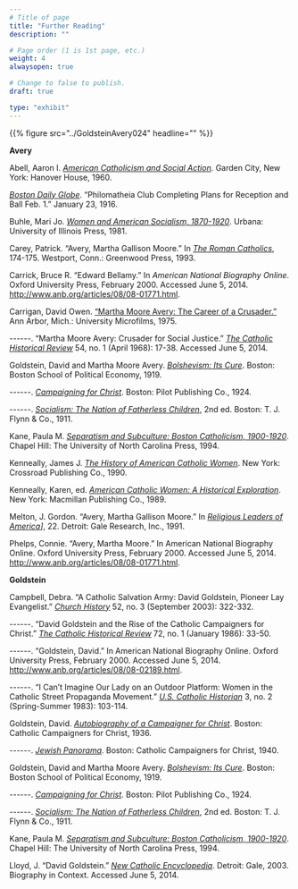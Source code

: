 ```yaml
---
# Title of page
title: "Further Reading"
description: ""

# Page order (1 is 1st page, etc.)
weight: 4
alwaysopen: true

# Change to false to publish.
draft: true

type: "exhibit"
---
```




{{% figure src="../GoldsteinAvery024" headline=""  %}}

__Avery__

Abell, Aaron I. *[American Catholicism and Social Action](https://bc-primo.hosted.exlibrisgroup.com/primo-explore/fulldisplay?docid=ALMA-BC21363277670001021&context=L&vid=bclib_new&search_scope=bcl&tab=bcl_only&lang=en_US)*. Garden City, New York: Hanover House, 1960.

*[Boston Daily Globe](https://bc-primo.hosted.exlibrisgroup.com/primo-explore/fulldisplay?docid=ALMA-BC51390475540001021&context=L&vid=bclib_new&search_scope=bcl&tab=bcl_only&lang=en_US)*. “Philomatheia Club Completing Plans for Reception and Ball Feb. 1.” January 23, 1916.

Buhle, Mari Jo. *[Women and American Socialism, 1870-1920](https://bc-primo.hosted.exlibrisgroup.com/primo-explore/fulldisplay?docid=ALMA-BC21333216150001021&context=L&vid=bclib_new&search_scope=bcl&tab=bcl_only&lang=en_US)*. Urbana: University of Illinois Press, 1981.

Carey, Patrick. “Avery, Martha Gallison Moore.” In *[The Roman Catholics](https://bc-primo.hosted.exlibrisgroup.com/primo-explore/fulldisplay?docid=ALMA-BC21384335460001021&context=L&vid=bclib_new&search_scope=bcl&tab=bcl_only&lang=en_US)*, 174-175. Westport, Conn.: Greenwood Press, 1993.

Carrick, Bruce R. “Edward Bellamy.” In *American National Biography Online*. Oxford University Press, February 2000. Accessed June 5, 2014. http://www.anb.org/articles/08/08-01771.html.

Carrigan, David Owen. [“Martha Moore Avery: The Career of a Crusader.”](https://bc-primo.hosted.exlibrisgroup.com/primo-explore/fulldisplay?docid=ALMA-BC21448496950001021&context=L&vid=bclib_new&search_scope=bcl&tab=bcl_only&lang=en_US) Ann Arbor, Mich.: University Microfilms, 1975.

------. “Martha Moore Avery: Crusader for Social Justice.” *[The Catholic Historical Review](https://bc-primo.hosted.exlibrisgroup.com/primo-explore/fulldisplay?docid=ALMA-BC51393567660001021&context=L&vid=bclib_new&search_scope=bcl&tab=bcl_only&lang=en_US)* 54, no. 1 (April 1968): 17-38. Accessed June 5, 2014.

Goldstein, David and Martha Moore Avery. *[Bolshevism: Its Cure](https://bc-primo.hosted.exlibrisgroup.com/primo-explore/fulldisplay?docid=ALMA-BC21371118680001021&context=L&vid=bclib_new&search_scope=bcl&tab=bcl_only&lang=en_US)*. Boston: Boston School of Political Economy, 1919.

------. *[Campaigning for Christ](https://bc-primo.hosted.exlibrisgroup.com/primo-explore/fulldisplay?docid=ALMA-BC21371119190001021&context=L&vid=bclib_new&search_scope=bcl&tab=bcl_only&lang=en_US0)*. Boston: Pilot Publishing Co., 1924.

------. *[Socialism: The Nation of Fatherless Children](https://bc-primo.hosted.exlibrisgroup.com/primo-explore/fulldisplay?docid=ALMA-BC21371117700001021&context=L&vid=bclib_new&search_scope=bcl&tab=bcl_only&lang=en_US)*, 2nd ed. Boston: T. J. Flynn & Co., 1911.

Kane, Paula M. *[Separatism and Subculture: Boston Catholicism, 1900-1920](https://bc-primo.hosted.exlibrisgroup.com/primo-explore/fulldisplay?docid=ALMA-BC21341495910001021&context=L&vid=bclib_new&search_scope=bcl&tab=bcl_only&lang=en_US)*. Chapel Hill: The University of North Carolina Press, 1994.

Kenneally, James J. *[The History of American Catholic Women](https://bc-primo.hosted.exlibrisgroup.com/primo-explore/fulldisplay?docid=ALMA-BC21340090180001021&context=L&vid=bclib_new&search_scope=bcl&tab=bcl_only&lang=en_US)*. New York: Crossroad Publishing Co., 1990.

Kenneally, Karen, ed. *[American Catholic Women: A Historical Exploration](https://bc-primo.hosted.exlibrisgroup.com/primo-explore/fulldisplay?docid=ALMA-BC21370841280001021&context=L&vid=bclib_new&search_scope=bcl&tab=bcl_only&lang=en_US)*. New York: Macmillan Publishing Co., 1989.

Melton, J. Gordon. “Avery, Martha Gallison Moore.” In *[Religious Leaders of America](https://bc-primo.hosted.exlibrisgroup.com/primo-explore/fulldisplay?docid=ALMA-BC21346345040001021&context=L&vid=bclib_new&search_scope=bcl&tab=bcl_only&lang=en_US)]*, 22. Detroit: Gale Research, Inc., 1991.

Phelps, Connie. “Avery, Martha Moore.” In American National Biography Online. Oxford University Press, February 2000. Accessed June 5, 2014. http://www.anb.org/articles/08/08-01771.html.

__Goldstein__

Campbell, Debra. “A Catholic Salvation Army: David Goldstein, Pioneer Lay Evangelist.” *[Church History](https://bc-primo.hosted.exlibrisgroup.com/primo-explore/fulldisplay?docid=ALMA-BC51393566510001021&context=L&vid=bclib_new&search_scope=bcl&tab=bcl_only&lang=en_US)* 52, no. 3 (September 2003): 322-332.

------. “David Goldstein and the Rise of the Catholic Campaigners for Christ.” *[The Catholic
Historical Review](https://bc-primo.hosted.exlibrisgroup.com/primo-explore/fulldisplay?docid=ALMA-BC51393567660001021&context=L&vid=bclib_new&search_scope=bcl&tab=bcl_only&lang=en_US)* 72, no. 1 (January 1986): 33-50.

------. “Goldstein, David.” In American National Biography Online. Oxford University Press, February 2000. Accessed June 5, 2014. http://www.anb.org/articles/08/08-02189.html.

------. “I Can’t Imagine Our Lady on an Outdoor Platform: Women in the Catholic Street Propaganda Movement.” *[U.S. Catholic Historian](https://bc-primo.hosted.exlibrisgroup.com/primo-explore/fulldisplay?docid=ALMA-BC51393869790001021&context=L&vid=bclib_new&search_scope=bcl&tab=bcl_only&lang=en_US0)* 3, no. 2 (Spring-Summer 1983): 103-114.

Goldstein, David. *[Autobiography of a Campaigner for Christ](https://bc-primo.hosted.exlibrisgroup.com/primo-explore/fulldisplay?docid=ALMA-BC21311258440001021&context=L&vid=bclib_new&search_scope=bcl&tab=bcl_only&lang=en_US)*. Boston: Catholic Campaigners for Christ, 1936.

------. *[Jewish Panorama](https://bc-primo.hosted.exlibrisgroup.com/primo-explore/fulldisplay?docid=ALMA-BC21333491300001021&context=L&vid=bclib_new&search_scope=bcl&tab=bcl_only&lang=en_US)*. Boston: Catholic Campaigners for Christ, 1940.

Goldstein, David and Martha Moore Avery. *[Bolshevism: Its Cure](https://bc-primo.hosted.exlibrisgroup.com/primo-explore/fulldisplay?docid=ALMA-BC21371118680001021&context=L&vid=bclib_new&search_scope=bcl&tab=bcl_only&lang=en_US)*. Boston: Boston School of Political Economy, 1919.

------. *[Campaigning for Christ](https://bc-primo.hosted.exlibrisgroup.com/primo-explore/fulldisplay?docid=ALMA-BC21371119190001021&context=L&vid=bclib_new&search_scope=bcl&tab=bcl_only&lang=en_US0)*. Boston: Pilot Publishing Co., 1924.

------. *[Socialism: The Nation of Fatherless Children](https://bc-primo.hosted.exlibrisgroup.com/primo-explore/fulldisplay?docid=ALMA-BC21371117700001021&context=L&vid=bclib_new&search_scope=bcl&tab=bcl_only&lang=en_US)*, 2nd ed. Boston: T. J. Flynn & Co., 1911.

Kane, Paula M. *[Separatism and Subculture: Boston Catholicism, 1900-1920](https://bc-primo.hosted.exlibrisgroup.com/primo-explore/fulldisplay?docid=ALMA-BC21341495910001021&context=L&vid=bclib_new&search_scope=bcl&tab=bcl_only&lang=en_US)*. Chapel Hill: The University of North Carolina Press, 1994.

Lloyd, J. “David Goldstein.” *[New Catholic Encyclopedia](https://bc-primo.hosted.exlibrisgroup.com/primo-explore/fulldisplay?docid=ALMA-BC51390063470001021&context=L&vid=bclib_new&search_scope=bcl&tab=bcl_only&lang=en_US)*. Detroit: Gale, 2003. Biography in Context. Accessed June 5, 2014.


